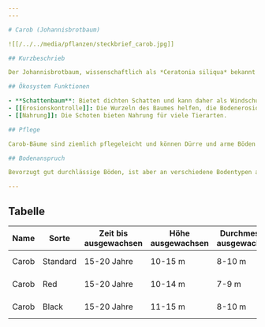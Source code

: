 ```yaml
---
---

# Carob (Johannisbrotbaum)

![[/../../media/pflanzen/steckbrief_carob.jpg]]

## Kurzbeschrieb

Der Johannisbrotbaum, wissenschaftlich als *Ceratonia siliqua* bekannt und oft als Carob bezeichnet, ist ein immergrüner Baum, der in mediterranen Gebieten heimisch ist. Die Schoten des Baumes werden als Ersatz für Kakao verwendet und sind süß, essbar und nahrhaft.

## Ökosystem Funktionen

- **Schattenbaum**: Bietet dichten Schatten und kann daher als Windschutz oder zur Temperaturregulierung in Gärten verwendet werden.
- [[Erosionskontrolle]]: Die Wurzeln des Baumes helfen, die Bodenerosion zu reduzieren.
- [[Nahrung]]: Die Schoten bieten Nahrung für viele Tierarten.

## Pflege

Carob-Bäume sind ziemlich pflegeleicht und können Dürre und arme Böden tolerieren. Sie benötigen gelegentliche Bewässerung in sehr trockenen Gebieten.

## Bodenanspruch

Bevorzugt gut durchlässige Böden, ist aber an verschiedene Bodentypen angepasst. Ein pH-Wert zwischen 6,0 und 8,5 ist ideal.

---
```


## Tabelle

| Name | Sorte | Zeit bis ausgewachsen | Höhe ausgewachsen | Durchmesser ausgewachsen | Wasseranspruch (1-5) | Lichtanspruch (1-5) | Bodenanspruch (1-5) | pH-Wert | Ertrag | Arbeitsaufwand (Stunden/Jahr) | Schwierigkeitsgrad (1-5) | Wasseraufnahme (mm/Tag) | Blütezeit | Vegetationszeit | Erntezeit | Pflanzzeitpunkt | Typizität | Frostresistenz (1-5) | Einheimisch (Schweiz) | Invasiv (Schweiz) | Propagation | Saatgutgetreu (true to seed) |
|------|-------|-----------------------|--------------------|------------------------|---------------------|-------------------|-------------------|-------|-------|----------------------------|----------------------|----------------------|---------|----------------|----------|----------------|----------|------------------|------------------|----------------|------------|-----------------------------|
| Carob | Standard | 15-20 Jahre | 10-15 m | 8-10 m | 2 | 5 | 3 | 7.0 | Mittel | 5-10 | 2 | 3-4 mm | Sommer | Frühling bis Herbst | Spätsommer | Herbst | Laubbaum | 3 | [ ] | [ ] | Samen | [x] |
| Carob | Red | 15-20 Jahre | 10-14 m | 7-9 m | 2 | 5 | 3 | 7.0 | Mittel-Hoch | 6-11 | 2 | 3-4 mm | Sommer | Frühling bis Herbst | Spätsommer | Herbst | Laubbaum | 3 | [ ] | [ ] | Samen | [x] |
| Carob | Black | 15-20 Jahre | 11-15 m | 8-10 m | 2 | 5 | 3 | 7.0 | Hoch | 7-12 | 2 | 3-4 mm | Sommer | Frühling bis Herbst | Spätsommer | Herbst | Laubbaum | 3 | [ ] | [ ] | Samen | [x] |
